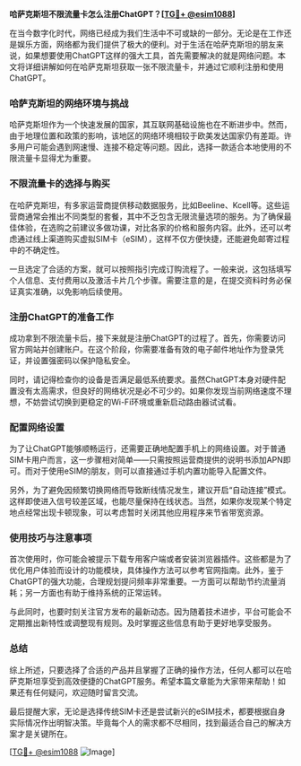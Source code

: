 **哈萨克斯坦不限流量卡怎么注册ChatGPT？[[TG💪+ @esim1088](https://t.me/s/esim1088)]**

在当今数字化时代，网络已经成为我们生活中不可或缺的一部分。无论是在工作还是娱乐方面，网络都为我们提供了极大的便利。对于生活在哈萨克斯坦的朋友来说，如果想要使用ChatGPT这样的强大工具，首先需要解决的就是网络问题。本文将详细讲解如何在哈萨克斯坦获取一张不限流量卡，并通过它顺利注册和使用ChatGPT。

### 哈萨克斯坦的网络环境与挑战

哈萨克斯坦作为一个快速发展的国家，其互联网基础设施也在不断进步中。然而，由于地理位置和政策的影响，该地区的网络环境相较于欧美发达国家仍有差距。许多用户可能会遇到网速慢、连接不稳定等问题。因此，选择一款适合本地使用的不限流量卡显得尤为重要。

### 不限流量卡的选择与购买

在哈萨克斯坦，有多家运营商提供移动数据服务，比如Beeline、Kcell等。这些运营商通常会推出不同类型的套餐，其中不乏包含无限流量选项的服务。为了确保最佳体验，在选购之前建议多做功课，对比各家的价格和服务内容。此外，还可以考虑通过线上渠道购买虚拟SIM卡（eSIM），这样不仅方便快捷，还能避免邮寄过程中的不确定性。

一旦选定了合适的方案，就可以按照指引完成订购流程了。一般来说，这包括填写个人信息、支付费用以及激活卡片几个步骤。需要注意的是，在提交资料时务必保证真实准确，以免影响后续使用。

### 注册ChatGPT的准备工作

成功拿到不限流量卡后，接下来就是注册ChatGPT的过程了。首先，你需要访问官方网站并创建账户。在这个阶段，你需要准备有效的电子邮件地址作为登录凭证，并设置强密码以保护隐私安全。

同时，请记得检查你的设备是否满足最低系统要求。虽然ChatGPT本身对硬件配置没有太高需求，但良好的网络状况是必不可少的。如果你发现当前网络速度不理想，不妨尝试切换到更稳定的Wi-Fi环境或重新启动路由器试试看。

### 配置网络设置

为了让ChatGPT能够顺畅运行，还需要正确地配置手机上的网络设置。对于普通SIM卡用户而言，这一步骤相对简单——只需按照运营商提供的说明书添加APN即可。而对于使用eSIM的朋友，则可以直接通过手机内置功能导入配置文件。

另外，为了避免因频繁切换网络而导致断线情况发生，建议开启“自动连接”模式。这样即使进入信号较差区域，也能尽量保持在线状态。当然，如果你发现某个特定地点经常出现卡顿现象，可以考虑暂时关闭其他应用程序来节省带宽资源。

### 使用技巧与注意事项

首次使用时，你可能会被提示下载专用客户端或者安装浏览器插件。这些都是为了优化用户体验而设计的功能模块，具体操作方法可以参考官网指南。此外，鉴于ChatGPT的强大功能，合理规划提问频率非常重要。一方面可以帮助节约流量消耗；另一方面也有助于维持系统的正常运转。

与此同时，也要时刻关注官方发布的最新动态。因为随着技术进步，平台可能会不定期推出新特性或调整现有规则。及时掌握这些信息有助于更好地享受服务。

### 总结

综上所述，只要选择了合适的产品并且掌握了正确的操作方法，任何人都可以在哈萨克斯坦享受到高效便捷的ChatGPT服务。希望本篇文章能为大家带来帮助！如果还有任何疑问，欢迎随时留言交流。

最后提醒大家，无论是选择传统SIM卡还是尝试新兴的eSIM技术，都要根据自身实际情况作出明智决策。毕竟每个人的需求都不尽相同，找到最适合自己的解决方案才是关键所在。

[[TG💪+ @esim1088](https://t.me/s/esim1088) ![Image](https://i.postimg.cc/4NQfJmqS/Snipaste-2025-05-13-00-14-12.png)]